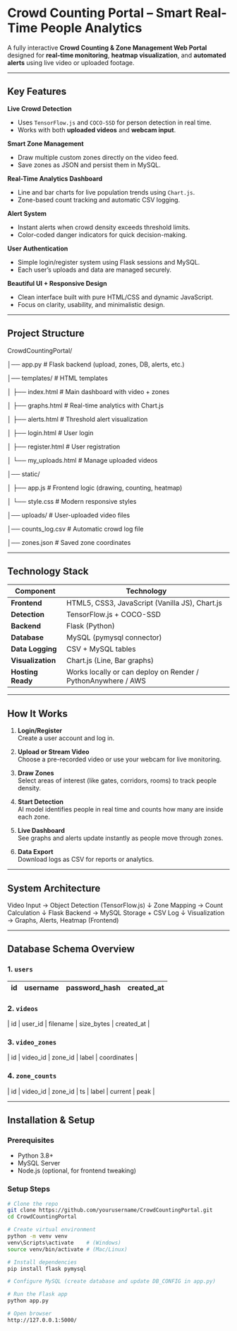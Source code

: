 # Crowd Counting Portal – Smart Real-Time People Analytics


A fully interactive **Crowd Counting & Zone Management Web Portal** designed for **real-time monitoring**, **heatmap visualization**, and **automated alerts** using live video or uploaded footage.

---

##  Key Features

 **Live Crowd Detection**
- Uses `TensorFlow.js` and `COCO-SSD` for person detection in real time.  
- Works with both **uploaded videos** and **webcam input**.  

 **Smart Zone Management**
- Draw multiple custom zones directly on the video feed.  
- Save zones as JSON and persist them in MySQL.  

 **Real-Time Analytics Dashboard**
- Line and bar charts for live population trends using `Chart.js`.  
- Zone-based count tracking and automatic CSV logging.  

 **Alert System**
- Instant alerts when crowd density exceeds threshold limits.  
- Color-coded danger indicators for quick decision-making.  

 **User Authentication**
- Simple login/register system using Flask sessions and MySQL.  
- Each user’s uploads and data are managed securely.  

 **Beautiful UI + Responsive Design**
- Clean interface built with pure HTML/CSS and dynamic JavaScript.  
- Focus on clarity, usability, and minimalistic design.

---

##  Project Structure

CrowdCountingPortal/

│── app.py # Flask backend (upload, zones, DB, alerts, etc.)

│── templates/ # HTML templates

│ ├── index.html # Main dashboard with video + zones

│ ├── graphs.html # Real-time analytics with Chart.js

│ ├── alerts.html # Threshold alert visualization

│ ├── login.html # User login

│ ├── register.html # User registration

│ └── my_uploads.html # Manage uploaded videos

│── static/

│ ├── app.js # Frontend logic (drawing, counting, heatmap)

│ └── style.css # Modern responsive styles

│── uploads/ # User-uploaded video files

│── counts_log.csv # Automatic crowd log file

│── zones.json # Saved zone coordinates

---

##  Technology Stack

| Component | Technology |
|------------|------------|
| **Frontend** | HTML5, CSS3, JavaScript (Vanilla JS), Chart.js |
| **Detection** | TensorFlow.js + COCO-SSD |
| **Backend** | Flask (Python) |
| **Database** | MySQL (pymysql connector) |
| **Data Logging** | CSV + MySQL tables |
| **Visualization** | Chart.js (Line, Bar graphs)|
| **Hosting Ready** | Works locally or can deploy on Render / PythonAnywhere / AWS |

---

##  How It Works

1. **Login/Register**  
   Create a user account and log in.

2. **Upload or Stream Video**  
   Choose a pre-recorded video or use your webcam for live monitoring.

3. **Draw Zones**  
   Select areas of interest (like gates, corridors, rooms) to track people density.

4. **Start Detection**  
   AI model identifies people in real time and counts how many are inside each zone.

5. **Live Dashboard**  
   See graphs and alerts update instantly as people move through zones.

6. **Data Export**  
   Download logs as CSV for reports or analytics.

---

##  System Architecture

Video Input → Object Detection (TensorFlow.js)
↓
Zone Mapping → Count Calculation
↓
Flask Backend → MySQL Storage + CSV Log
↓
Visualization → Graphs, Alerts, Heatmap (Frontend)


---


##  Database Schema Overview

### 1. `users`
| id | username | password_hash | created_at |
|----|-----------|----------------|-------------|

### 2. `videos`
| id | user_id | filename | size_bytes | created_at |

### 3. `video_zones`
| id | video_id | zone_id | label | coordinates |

### 4. `zone_counts`
| id | video_id | zone_id | ts | label | current | peak |

---

## Installation & Setup

###  Prerequisites
- Python 3.8+
- MySQL Server
- Node.js (optional, for frontend tweaking)

###  Setup Steps

```bash
# Clone the repo
git clone https://github.com/yourusername/CrowdCountingPortal.git
cd CrowdCountingPortal

# Create virtual environment
python -m venv venv
venv\Scripts\activate    # (Windows)
source venv/bin/activate # (Mac/Linux)

# Install dependencies
pip install flask pymysql

# Configure MySQL (create database and update DB_CONFIG in app.py)

# Run the Flask app
python app.py

# Open browser
http://127.0.0.1:5000/
